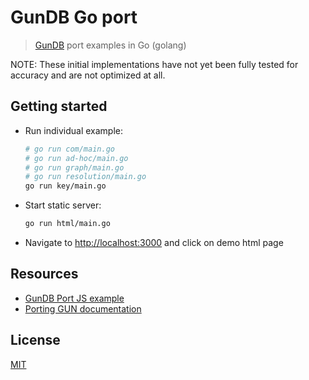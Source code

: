 # GunDB Go port

> [GunDB](https://github.com/amark/gun) port examples in Go (golang)


NOTE: These initial implementations have not yet been fully tested for accuracy and are not optimized at all.

## Getting started

- Run individual example:

    ```bash
    # go run com/main.go
    # go run ad-hoc/main.go
    # go run graph/main.go
    # go run resolution/main.go
    go run key/main.go
    ```

- Start static server:

    ```bash
    go run html/main.go
    ```

- Navigate to [http://localhost:3000](http://localhost:3000) and click on demo html page


## Resources

- [GunDB Port JS example](https://github.com/gundb/port)
- [Porting GUN documentation](https://gun.eco/docs/Porting-GUN)

## License

[MIT](LICENSE)
